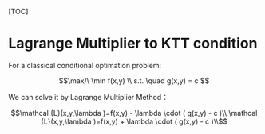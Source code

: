 [TOC]
# Lagrange Multiplier to KTT condition

For a classical conditional optimation problem:

$$\max/\ \min f(x,y) \\ s.t. \quad g(x,y) = c $$

We can solve it by Lagrange Multiplier Method：

$$\mathcal {L}(x,y,\lambda )=f(x,y) - \lambda \cdot ( g(x,y) - c )\\
\mathcal {L}(x,y,\lambda )=f(x,y) + \lambda \cdot ( g(x,y) - c )\\$$

